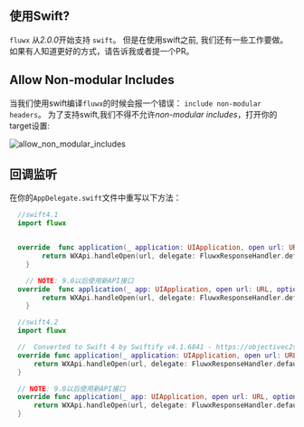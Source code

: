 ## 使用Swift?
`fluwx` 从*2.0.0*开始支持 `swift`。 但是在使用swift之前, 我们还有一些工作要做。
如果有人知道更好的方式，请告诉我或者提一个PR。

## Allow Non-modular Includes

当我们使用swift编译`fluwx`的时候会报一个错误： `include non-modular headers`。
为了支持swift,我们不得不允许*non-modular includes*，打开你的target设置:

![allow_non_modular_includes](../arts/allow_non_modular_includes)




## 回调监听
在你的`AppDelegate.swift`文件中重写以下方法：
```swift
  //swift4.1
  import fluwx


  override  func application(_ application: UIApplication, open url: URL, sourceApplication: String?, annotation: Any) -> Bool {
        return WXApi.handleOpen(url, delegate: FluwxResponseHandler.defaultManager())
    }

    // NOTE: 9.0以后使用新API接口
  override  func application(_ app: UIApplication, open url: URL, options: [UIApplication.OpenURLOptionsKey : Any] = [:]) -> Bool {
        return WXApi.handleOpen(url, delegate: FluwxResponseHandler.defaultManager())
    }

```

```swift
  //swift4.2
  import fluwx

  //  Converted to Swift 4 by Swiftify v4.1.6841 - https://objectivec2swift.com/
  override func application(_ application: UIApplication, open url: URL, sourceApplication: String?, annotation: Any) -> Bool {
      return WXApi.handleOpen(url, delegate: FluwxResponseHandler.defaultManager())
  }

  // NOTE: 9.0以后使用新API接口
  override func application(_ app: UIApplication, open url: URL, options: [UIApplicationOpenURLOptionsKey : Any] = [:]) -> Bool {
      return WXApi.handleOpen(url, delegate: FluwxResponseHandler.defaultManager())
  }




```
